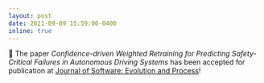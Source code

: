 ```yaml
---
layout: post
date: 2021-09-09 15:59:00-0400
inline: true
---
```


:pushpin: The paper *Confidence-driven Weighted Retraining for Predicting Safety-Critical Failures in Autonomous Driving Systems* has been accepted for publication at [Journal of Software: Evolution and Process](https://onlinelibrary.wiley.com/journal/20477481)! 
